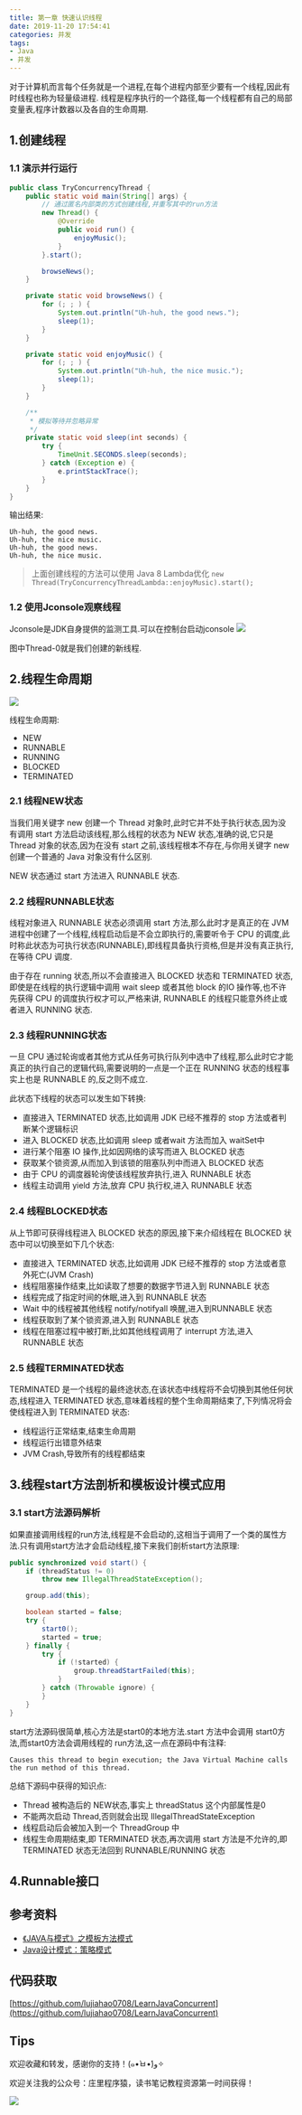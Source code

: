 ```yaml
---
title: 第一章 快速认识线程
date: 2019-11-20 17:54:41
categories: 并发
tags:
- Java
- 并发
---
```


对于计算机而言每个任务就是一个进程,在每个进程内部至少要有一个线程,因此有时线程也称为轻量级进程.
线程是程序执行的一个路径,每一个线程都有自己的局部变量表,程序计数器以及各自的生命周期.

## 1.创建线程

### 1.1 演示并行运行
```java
public class TryConcurrencyThread {
    public static void main(String[] args) {
        // 通过匿名内部类的方式创建线程,并重写其中的run方法
        new Thread() {
            @Override
            public void run() {
                enjoyMusic();
            }
        }.start();

        browseNews();
    }

    private static void browseNews() {
        for (; ; ) {
            System.out.println("Uh-huh, the good news.");
            sleep(1);
        }
    }

    private static void enjoyMusic() {
        for (; ; ) {
            System.out.println("Uh-huh, the nice music.");
            sleep(1);
        }
    }

    /**
     * 模拟等待并忽略异常
     */
    private static void sleep(int seconds) {
        try {
            TimeUnit.SECONDS.sleep(seconds);
        } catch (Exception e) {
            e.printStackTrace();
        }
    }
}
```

输出结果:
```
Uh-huh, the good news.
Uh-huh, the nice music.
Uh-huh, the good news.
Uh-huh, the nice music.
```

> 上面创建线程的方法可以使用 Java 8 Lambda优化 `new Thread(TryConcurrencyThreadLambda::enjoyMusic).start();`

### 1.2 使用Jconsole观察线程
Jconsole是JDK自身提供的监测工具.可以在控制台启动jconsole
![](https://raw.githubusercontent.com/lujiahao0708/PicRepo/master/blogPic/%E3%80%8AJava%20%E9%AB%98%E5%B9%B6%E5%8F%91%E7%BC%96%E7%A8%8B%E8%AF%A6%E8%A7%A3-%E5%A4%9A%E7%BA%BF%E7%A8%8B%E4%B8%8E%E6%9E%B6%E6%9E%84%E8%AE%BE%E8%AE%A1%E3%80%8B%E8%AF%BB%E4%B9%A6%E7%AC%94%E8%AE%B0/01.%E5%BF%AB%E9%80%9F%E8%AE%A4%E8%AF%86%E7%BA%BF%E7%A8%8B/jconsole.png)

图中Thread-0就是我们创建的新线程.

## 2.线程生命周期
![](https://raw.githubusercontent.com/lujiahao0708/PicRepo/master/blogPic/%E3%80%8AJava%20%E9%AB%98%E5%B9%B6%E5%8F%91%E7%BC%96%E7%A8%8B%E8%AF%A6%E8%A7%A3-%E5%A4%9A%E7%BA%BF%E7%A8%8B%E4%B8%8E%E6%9E%B6%E6%9E%84%E8%AE%BE%E8%AE%A1%E3%80%8B%E8%AF%BB%E4%B9%A6%E7%AC%94%E8%AE%B0/01.%E5%BF%AB%E9%80%9F%E8%AE%A4%E8%AF%86%E7%BA%BF%E7%A8%8B/%E7%BA%BF%E7%A8%8B%E7%94%9F%E5%91%BD%E5%91%A8%E6%9C%9F.png)

线程生命周期:
- NEW
- RUNNABLE
- RUNNING
- BLOCKED
- TERMINATED

### 2.1 线程NEW状态
当我们用关键字 new 创建一个 Thread 对象时,此时它并不处于执行状态,因为没有调用 start 方法启动该线程,那么线程的状态为 NEW 状态,准确的说,它只是 Thread 对象的状态,因为在没有 start 之前,该线程根本不存在,与你用关键字 new 创建一个普通的 Java 对象没有什么区别.

NEW 状态通过 start 方法进入 RUNNABLE 状态.

### 2.2 线程RUNNABLE状态
线程对象进入 RUNNABLE 状态必须调用 start 方法,那么此时才是真正的在 JVM 进程中创建了一个线程,线程启动后是不会立即执行的,需要听令于 CPU 的调度,此时称此状态为可执行状态(RUNNABLE),即线程具备执行资格,但是并没有真正执行,在等待 CPU 调度.

由于存在 running 状态,所以不会直接进入 BLOCKED 状态和 TERMINATED 状态,即使是在线程的执行逻辑中调用 wait sleep 或者其他 block 的IO 操作等,也不许先获得 CPU 的调度执行权才可以,严格来讲, RUNNABLE 的线程只能意外终止或者进入 RUNNING 状态.

### 2.3 线程RUNNING状态
一旦 CPU 通过轮询或者其他方式从任务可执行队列中选中了线程,那么此时它才能真正的执行自己的逻辑代码,需要说明的一点是一个正在 RUNNING 状态的线程事实上也是 RUNNABLE 的,反之则不成立.

此状态下线程的状态可以发生如下转换:
- 直接进入 TERMINATED 状态,比如调用 JDK 已经不推荐的 stop 方法或者判断某个逻辑标识
- 进入 BLOCKED 状态,比如调用 sleep 或者wait 方法而加入 waitSet中
- 进行某个阻塞 IO 操作,比如因网络的读写而进入 BLOCKED 状态
- 获取某个锁资源,从而加入到该锁的阻塞队列中而进入 BLOCKED 状态
- 由于 CPU 的调度器轮询使该线程放弃执行,进入 RUNNABLE 状态
- 线程主动调用 yield 方法,放弃 CPU 执行权,进入 RUNNABLE 状态


### 2.4 线程BLOCKED状态 
从上节即可获得线程进入 BLOCKED 状态的原因,接下来介绍线程在 BLOCKED 状态中可以切换至如下几个状态:
- 直接进入 TERMINATED 状态,比如调用 JDK 已经不推荐的 stop 方法或者意外死亡(JVM Crash)
- 线程阻塞操作结束,比如读取了想要的数据字节进入到 RUNNABLE 状态
- 线程完成了指定时间的休眠,进入到 RUNNABLE 状态
- Wait 中的线程被其他线程 notify/notifyall 唤醒,进入到RUNNABLE 状态
- 线程获取到了某个锁资源,进入到 RUNNABLE 状态
- 线程在阻塞过程中被打断,比如其他线程调用了 interrupt 方法,进入 RUNNABLE 状态

### 2.5 线程TERMINATED状态
TERMINATED 是一个线程的最终途状态,在该状态中线程将不会切换到其他任何状态,线程进入 TERMINATED 状态,意味着线程的整个生命周期结束了,下列情况将会使线程进入到 TERMINATED 状态:
- 线程运行正常结束,结束生命周期
- 线程运行出错意外结束
- JVM Crash,导致所有的线程都结束

## 3.线程start方法剖析和模板设计模式应用

### 3.1 start方法源码解析
如果直接调用线程的run方法,线程是不会启动的,这相当于调用了一个类的属性方法.只有调用start方法才会启动线程,接下来我们剖析start方法原理:
```java
public synchronized void start() {
    if (threadStatus != 0)
        throw new IllegalThreadStateException();

    group.add(this);

    boolean started = false;
    try {
        start0();
        started = true;
    } finally {
        try {
            if (!started) {
                group.threadStartFailed(this);
            }
        } catch (Throwable ignore) {
        }
    }
}
```

start方法源码很简单,核心方法是start0的本地方法.start 方法中会调用 start0方法,而start0方法会调用线程的 run方法,这一点在源码中有注释:
```
Causes this thread to begin execution; the Java Virtual Machine calls the run method of this thread.
```

总结下源码中获得的知识点:
- Thread 被构造后的 NEW状态,事实上 threadStatus 这个内部属性是0
- 不能两次启动 Thread,否则就会出现 IllegalThreadStateException
- 线程启动后会被加入到一个 ThreadGroup 中
- 线程生命周期结束,即 TERMINATED 状态,再次调用 start 方法是不允许的,即 TERMINATED 状态无法回到 RUNNABLE/RUNNING 状态



## 4.Runnable接口


## 参考资料
- [《JAVA与模式》之模板方法模式](https://www.cnblogs.com/java-my-life/archive/2012/05/14/2495235.html)
- [Java设计模式：策略模式](http://ifeve.com/java-example-of-strategy-pattern/)

## 代码获取
[https://github.com/lujiahao0708/LearnJavaConcurrent](https://github.com/lujiahao0708/LearnJavaConcurrent)

## Tips
欢迎收藏和转发，感谢你的支持！(๑•̀ㅂ•́)و✧ 

欢迎关注我的公众号：庄里程序猿，读书笔记教程资源第一时间获得！

![](https://github.com/lujiahao0708/PicRepo/raw/master/公众号二维码.jpg)
